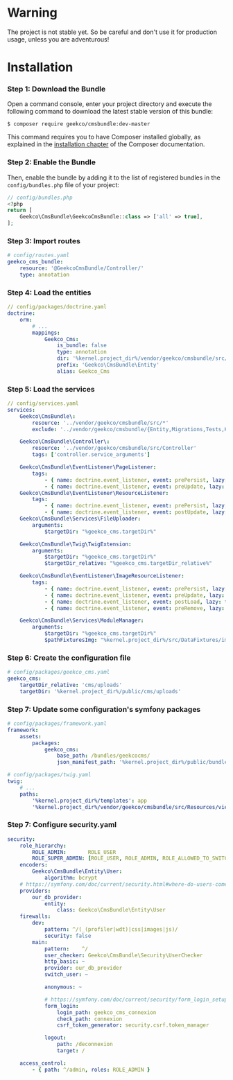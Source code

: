 Warning
=======

The project is not stable yet. So be careful and don't use it for production usage, unless you are adventurous!

Installation
============

### Step 1: Download the Bundle

Open a command console, enter your project directory and execute the following command to download the latest stable version of this bundle:

```console
$ composer require geekco/cmsbundle:dev-master
```

This command requires you to have Composer installed globally, as explained
in the [installation chapter](https://getcomposer.org/doc/00-intro.md)
of the Composer documentation.

### Step 2: Enable the Bundle

Then, enable the bundle by adding it to the list of registered bundles
in the `config/bundles.php` file of your project:

```php
// config/bundles.php
<?php
return [
    Geekco\CmsBundle\GeekcoCmsBundle::class => ['all' => true],
];
```

### Step 3: Import routes

```yaml
# config/routes.yaml
geekco_cms_bundle:
    resource: '@GeekcoCmsBundle/Controller/'
    type: annotation
```

### Step 4: Load the entities

```yaml
// config/packages/doctrine.yaml
doctrine:
    orm:
        # ...
        mappings:
            Geekco_Cms:
                is_bundle: false
                type: annotation
                dir: '%kernel.project_dir%/vendor/geekco/cmsbundle/src/Entity'
                prefix: 'Geekco\CmsBundle\Entity'
                alias: Geekco_Cms
```

### Step 5: Load the services

```yaml
// config/services.yaml
services:
    Geekco\CmsBundle\:
        resource: '../vendor/geekco/cmsbundle/src/*'
        exclude: '../vendor/geekco/cmsbundle/{Entity,Migrations,Tests,Kernel.php}'

    Geekco\CmsBundle\Controller\:
        resource: '../vendor/geekco/cmsbundle/src/Controller'
        tags: ['controller.service_arguments']

    Geekco\CmsBundle\EventListener\PageListener:
        tags:
            - { name: doctrine.event_listener, event: prePersist, lazy: true}
            - { name: doctrine.event_listener, event: preUpdate, lazy: true }
    Geekco\CmsBundle\EventListener\ResourceListener:
        tags:
            - { name: doctrine.event_listener, event: prePersist, lazy: true }
            - { name: doctrine.event_listener, event: postUpdate, lazy: true }
    Geekco\CmsBundle\Services\FileUploader:
        arguments:
            $targetDir: "%geekco_cms.targetDir%"

    Geekco\CmsBundle\Twig\TwigExtension:
        arguments:
            $targetDir: "%geekco_cms.targetDir%"
            $targetDir_relative: "%geekco_cms.targetDir_relative%"

    Geekco\CmsBundle\EventListener\ImageResourceListener:
        tags:
            - { name: doctrine.event_listener, event: prePersist, lazy: true}
            - { name: doctrine.event_listener, event: preUpdate, lazy: true}
            - { name: doctrine.event_listener, event: postLoad, lazy: true}
            - { name: doctrine.event_listener, event: preRemove, lazy: true}

    Geekco\CmsBundle\Services\ModuleManager:
        arguments:
            $targetDir: "%geekco_cms.targetDir%"
            $pathFixturesImg: "%kernel.project_dir%/src/DataFixtures/images/"
```

### Step 6: Create the configuration file

```yaml
# config/packages/geekco_cms.yaml
geekco_cms:
    targetDir_relative: 'cms/uploads'
    targetDir: '%kernel.project_dir%/public/cms/uploads'
```

### Step 7: Update some configuration's symfony packages

```yaml
# config/packages/framework.yaml
framework:
    assets:
        packages:
            geekco_cms:
                base_path: /bundles/geekcocms/
                json_manifest_path: '%kernel.project_dir%/public/bundles/geekcocms/build/manifest.json'
```

```yaml
# config/packages/twig.yaml
twig:
    # ...
    paths:
        '%kernel.project_dir%/templates': app
        '%kernel.project_dir%/vendor/geekco/cmsbundle/src/Resources/views': geekco_cms
```

### Step 7: Configure security.yaml

```yaml
security:
    role_hierarchy:
        ROLE_ADMIN:       ROLE_USER
        ROLE_SUPER_ADMIN: [ROLE_USER, ROLE_ADMIN, ROLE_ALLOWED_TO_SWITCH]
    encoders:
        Geekco\CmsBundle\Entity\User:
            algorithm: bcrypt
    # https://symfony.com/doc/current/security.html#where-do-users-come-from-user-providers
    providers:
        our_db_provider:
            entity:
                class: Geekco\CmsBundle\Entity\User
    firewalls:
        dev:
            pattern: ^/(_(profiler|wdt)|css|images|js)/
            security: false
        main:
            pattern:    ^/
            user_checker: Geekco\CmsBundle\Security\UserChecker
            http_basic: ~
            provider: our_db_provider
            switch_user: ~

            anonymous: ~

            # https://symfony.com/doc/current/security/form_login_setup.html
            form_login:
                login_path: geekco_cms_connexion
                check_path: connexion
                csrf_token_generator: security.csrf.token_manager

            logout:
                path: /deconnexion
                target: /

    access_control:
        - { path: ^/admin, roles: ROLE_ADMIN }
```
